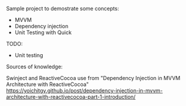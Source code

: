 
Sample project to demostrate some concepts:

- MVVM
- Dependency injection
- Unit Testing with Quick



TODO:

- Unit testing


Sources of knowledge:

Swinject and ReactiveCocoa use from "Dependency Injection in MVVM Architecture with ReactiveCocoa" https://yoichitgy.github.io/post/dependency-injection-in-mvvm-architecture-with-reactivecocoa-part-1-introduction/